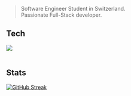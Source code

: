 > Software Engineer Student in Switzerland. <br>
> Passionate Full-Stack developer.

## Tech
<img src="https://skillicons.dev/icons?i=html,css,js,nodejs,express,postman,cs,java,maven,mysql,mongodb,docker,cloudflare,aws,linux,bash,replit,lua,robloxstudio,azure,notion,figma,ps"/>
<br><br>

## Stats
[![GitHub Streak](https://streak-stats.demolab.com?user=DeltaGamingCH&theme=dark)](https://git.io/streak-stats)
